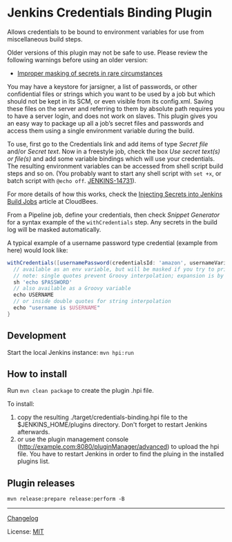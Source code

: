 # Jenkins Credentials Binding Plugin
Allows credentials to be bound to environment variables for use from
miscellaneous build steps.

Older versions of this plugin may not be safe to use. Please review the
following warnings before using an older version:

-   [Improper masking of secrets in rare
    circumstances](https://jenkins.io/security/advisory/2018-02-05/)

You may have a keystore for jarsigner, a list of passwords, or other
confidential files or strings which you want to be used by a job but
which should not be kept in its SCM, or even visible from its
config.xml. Saving these files on the server and referring to them by
absolute path requires you to have a server login, and does not work on
slaves. This plugin gives you an easy way to package up all a job’s
secret files and passwords and access them using a single environment
variable during the build.

To use, first go to the Credentials link and add items of type *Secret
file* and/or *Secret text*. Now in a freestyle job, check the box *Use
secret text(s) or file(s)* and add some variable bindings which will use
your credentials. The resulting environment variables can be accessed
from shell script build steps and so on. (You probably want to start any
shell script with `set +x`, or batch script with `@echo off`.
[JENKINS-14731](https://issues.jenkins-ci.org/browse/JENKINS-14731)).

For more details of how this works, check the [Injecting Secrets into
Jenkins Build
Jobs](https://cloudbees.zendesk.com/hc/en-us/articles/203802500-Injecting-Secrets-into-Jenkins-Build-Jobs)
article at CloudBees.

From a Pipeline job, define your credentials, then check *Snippet
Generator* for a syntax example of the `withCredentials` step. Any
secrets in the build log will be masked automatically.

A typical example of a username password type credential (example from
here) would look like: 

```groovy
withCredentials([usernamePassword(credentialsId: 'amazon', usernameVariable: 'USERNAME', passwordVariable: 'PASSWORD')]) {
  // available as an env variable, but will be masked if you try to print it out any which way
  // note: single quotes prevent Groovy interpolation; expansion is by Bourne Shell, which is what you want
  sh 'echo $PASSWORD'
  // also available as a Groovy variable
  echo USERNAME
  // or inside double quotes for string interpolation
  echo "username is $USERNAME"
}
```

## Development
Start the local Jenkins instance: `mvn hpi:run`

## How to install
Run `mvn clean package` to create the plugin .hpi file.

To install:
1. copy the resulting ./target/credentials-binding.hpi file to the $JENKINS_HOME/plugins directory. Don't forget to restart Jenkins afterwards.
1. or use the plugin management console (http://example.com:8080/pluginManager/advanced) to upload the hpi file. You have to restart Jenkins in order to find the pluing in the installed plugins list.


## Plugin releases
`mvn release:prepare release:perform -B`

***
[Changelog](CHANGELOG.md)
 
License: [MIT](LICENSE)
